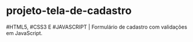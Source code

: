 # projeto-tela-de-cadastro
 #HTML5, #CSS3 E #JAVASCRIPT | Formulário de cadastro com validações em JavaScript.  
